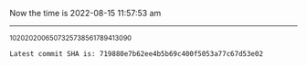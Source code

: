 Now the time is 2022-08-15 11:57:53 am

---

<small>1020202006507325738561789413090</small>

```txt
Latest commit SHA is: 719880e7b62ee4b5b69c400f5053a77c67d53e02
```
